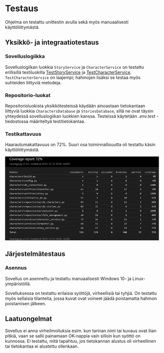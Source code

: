 # Testaus

Ohjelma on testattu unittestin avulla sekä myös manuaalisesti käyttöliittymästä.

## Yksikkö- ja integraatiotestaus

### Sovelluslogiikka

Sovelluslogiikan luokkia `StoryService` ja `CharacterService` on testattu erillisillä testiluokilla [TestStoryService](https://github.com/Uxusino/ot-characters/blob/main/characters/tests/story_service_test.py) ja [TestCharacterService](https://github.com/Uxusino/ot-characters/blob/main/characters/tests/character_service_test.py). `TestCharacterService` on laajempi; hahmojen lisäksi se testaa myös suhteiden liittyviä metodeja.

### Repositorio-luokat

Repositorioluokista yksikkötesteissä käydään ainoastaan tietokantaan liittyviä luokkia `CharactersDatabase` ja `StoriesDatabase`, sillä ne ovat täysin yhteydessä sovelluslogiikan luokkien kanssa. Testeissä käytetään *.env.test* -tiedostossa määriteltyä testitietokantaa.

### Testikattavuus

Haarautumakattavuus on 72%. Suuri osa toiminnallisuutta oli testattu käsin käyttöliittymästä.

![Testikattavuus](testikattavuus.jpg)

## Järjestelmätestaus

### Asennus

Sovellus on asennettu ja testattu manuaalisesti Windows 10- ja Linux-ympäristöllä.

Sovelluksessa on testattu erilaisia syöttöjä, virheellisiä tai tyhjiä. On testattu myös sellaisia tilanteita, jossa kuvat ovat voineet jäädä poistamatta hahmon poistamisen jälkeen.

## Laatuongelmat

Sovellus ei anna virheilmoituksia esim. kun tarinan nimi tai kuvaus ovat liian pitkiä, vaan se sallii painamaan OK-nappia vain silloin kun syöttö on kunnossa. Ei testattu, mitä tapahtuu, jos tietokannan alustus oli virheellinen tai tietokantaa ei alustettu ollenkaan.